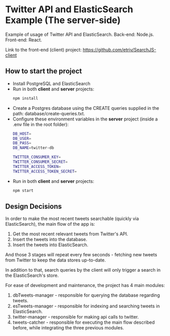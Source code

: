 # Twitter API and ElasticSearch Example (The server-side)
Example of usage of Twitter API and ElasticSearch.
Back-end: Node.js. Front-end: React.

Link to the front-end (client) project: https://github.com/etriv/SearchJS-client

## How to start the project
- Install PostgreSQL and ElasticSearch
- Run in both **client** and **server** projects:
  ``` bash
  npm install
  ```
- Create a Postgres database using the CREATE queries supplied in the path: database/create-queries.txt.
- Configure these environment variables in the **server** project (inside a .env file in the root folder):
  ``` bash
  DB_HOST=
  DB_USER=
  DB_PASS=
  DB_NAME=twitter-db

  TWITTER_CONSUMER_KEY=
  TWITTER_CONSUMER_SECRET=
  TWITTER_ACCESS_TOKEN=
  TWITTER_ACCESS_TOKEN_SECRET=
  ```
- Run in both **client** and **server** projects:
  ``` bash
  npm start
  ```

## Design Decisions
In order to make the most recent tweets searchable (quickly via ElasticSearch), the main flow of the app is:
1. Get the most recent relevant tweets from Twitter's API.
2. Insert the tweets into the database.
3. Insert the tweets into ElasticSearch.

And those 3 stages will repeat every few seconds - fetching new tweets from Twitter to keep the data stores up-to-date.

In addition to that, search queries by the client will only trigger a search in the ElasticSearch's store.

For ease of development and maintenance, the project has 4 main modules:
1. dbTweets-manager - responsible for querying the database regarding tweets.
2. esTweets-manager - responsible for indexing and searching tweets in ElasticSearch.
3. twitter-manager - responsible for making api calls to twitter.
4. tweets-catcher - responsible for executing the main flow described before, while integrating the three previous modules.
